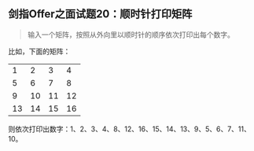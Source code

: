 ## 剑指Offer之面试题20：顺时针打印矩阵

> 输入一个矩阵，按照从外向里以顺时针的顺序依次打印出每个数字。

比如，下面的矩阵：

<table>
<tr>
	<td>1</td>
	<td>2</td>
	<td>3</td>
	<td>4</td>
</tr>
<tr>
	<td>5</td>
	<td>6</td>
	<td>7</td>
	<td>8</td>
</tr>
<tr>
	<td>9</td>
	<td>10</td>
	<td>11</td>
	<td>12</td>
</tr>
<tr>
	<td>13</td>
	<td>14</td>
	<td>15</td>
	<td>16</td>
</tr>
</table>

则依次打印出数字：1、2、3、4、8、12、16、15、14、13、9、5、6、7、11、10。


